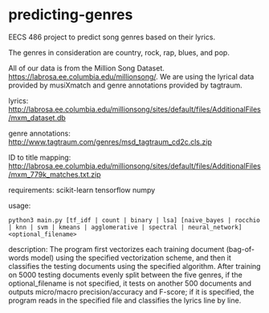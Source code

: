 # predicting-genres
EECS 486 project to predict song genres based on their lyrics.

The genres in consideration are country, rock, rap, blues, and pop.

All of our data is from the Million Song Dataset. https://labrosa.ee.columbia.edu/millionsong/. We are using the lyrical data provided by musiXmatch and genre annotations provided by tagtraum.

lyrics: http://labrosa.ee.columbia.edu/millionsong/sites/default/files/AdditionalFiles/mxm_dataset.db

genre annotations: http://www.tagtraum.com/genres/msd_tagtraum_cd2c.cls.zip

ID  to title mapping: http://labrosa.ee.columbia.edu/millionsong/sites/default/files/AdditionalFiles/mxm_779k_matches.txt.zip

requirements:
scikit-learn
tensorflow
numpy

usage:
```
python3 main.py [tf_idf | count | binary | lsa] [naive_bayes | rocchio | knn | svm | kmeans | agglomerative | spectral | neural_network] <optional_filename>
```

description:
The program first vectorizes each training document (bag-of-words model) using the specified vectorization scheme, and then it classifies the testing documents using the specified algorithm. After training on 5000 testing documents evenly split between the five genres, if the optional_filename is not specified, it tests on another 500 documents and outputs micro/macro precision/accuracy and F-score; if it is specified, the program reads in the specified file and classifies the lyrics line by line.


